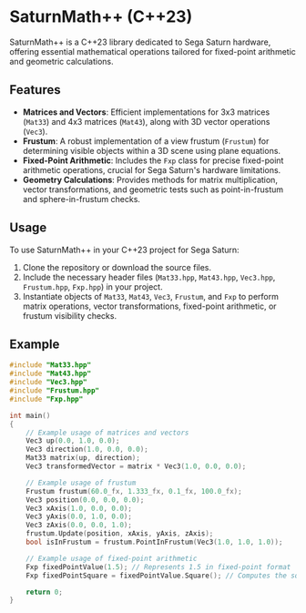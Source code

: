 # SaturnMath++ (C++23)

SaturnMath++ is a C++23 library dedicated to Sega Saturn hardware, offering essential mathematical operations tailored for fixed-point arithmetic and geometric calculations.

## Features

- **Matrices and Vectors**: Efficient implementations for 3x3 matrices (`Mat33`) and 4x3 matrices (`Mat43`), along with 3D vector operations (`Vec3`).
- **Frustum**: A robust implementation of a view frustum (`Frustum`) for determining visible objects within a 3D scene using plane equations.
- **Fixed-Point Arithmetic**: Includes the `Fxp` class for precise fixed-point arithmetic operations, crucial for Sega Saturn's hardware limitations.
- **Geometry Calculations**: Provides methods for matrix multiplication, vector transformations, and geometric tests such as point-in-frustum and sphere-in-frustum checks.

## Usage

To use SaturnMath++ in your C++23 project for Sega Saturn:
1. Clone the repository or download the source files.
2. Include the necessary header files (`Mat33.hpp`, `Mat43.hpp`, `Vec3.hpp`, `Frustum.hpp`, `Fxp.hpp`) in your project.
3. Instantiate objects of `Mat33`, `Mat43`, `Vec3`, `Frustum`, and `Fxp` to perform matrix operations, vector transformations, fixed-point arithmetic, or frustum visibility checks.

## Example

```cpp
#include "Mat33.hpp"
#include "Mat43.hpp"
#include "Vec3.hpp"
#include "Frustum.hpp"
#include "Fxp.hpp"

int main()
{
    // Example usage of matrices and vectors
    Vec3 up(0.0, 1.0, 0.0);
    Vec3 direction(1.0, 0.0, 0.0);
    Mat33 matrix(up, direction);
    Vec3 transformedVector = matrix * Vec3(1.0, 0.0, 0.0);

    // Example usage of frustum
    Frustum frustum(60.0_fx, 1.333_fx, 0.1_fx, 100.0_fx);
    Vec3 position(0.0, 0.0, 0.0);
    Vec3 xAxis(1.0, 0.0, 0.0);
    Vec3 yAxis(0.0, 1.0, 0.0);
    Vec3 zAxis(0.0, 0.0, 1.0);
    frustum.Update(position, xAxis, yAxis, zAxis);
    bool isInFrustum = frustum.PointInFrustum(Vec3(1.0, 1.0, 1.0));

    // Example usage of fixed-point arithmetic
    Fxp fixedPointValue(1.5); // Represents 1.5 in fixed-point format
    Fxp fixedPointSquare = fixedPointValue.Square(); // Computes the square of the value

    return 0;
}
